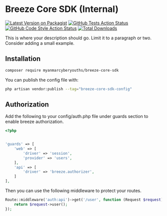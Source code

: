 # Breeze Core SDK (Internal)

[![Latest Version on Packagist](https://img.shields.io/packagist/v/myanmarcyberyouths/breeze-core-sdk.svg?style=flat-square)](https://packagist.org/packages/myanmarcyberyouths/breeze-core-sdk)
[![GitHub Tests Action Status](https://img.shields.io/github/actions/workflow/status/myanmarcyberyouths/breeze-core-sdk/run-tests.yml?branch=main&label=tests&style=flat-square)](https://github.com/myanmarcyberyouths/breeze-core-sdk/actions?query=workflow%3Arun-tests+branch%3Amain)
[![GitHub Code Style Action Status](https://img.shields.io/github/actions/workflow/status/myanmarcyberyouths/breeze-core-sdk/fix-php-code-style-issues.yml?branch=main&label=code%20style&style=flat-square)](https://github.com/myanmarcyberyouths/breeze-core-sdk/actions?query=workflow%3A"Fix+PHP+code+style+issues"+branch%3Amain)
[![Total Downloads](https://img.shields.io/packagist/dt/myanmarcyberyouths/breeze-core-sdk.svg?style=flat-square)](https://packagist.org/packages/myanmarcyberyouths/breeze-core-sdk)

This is where your description should go. Limit it to a paragraph or two. Consider adding a small example.

## Installation

```bash
composer require myanmarcyberyouths/breeze-core-sdk
```

You can publish the config file with:

```bash
php artisan vendor:publish --tag="breeze-core-sdk-config"
```

## Authorization

Add the following to your config/auth.php file under guards section to enable breeze authorization.

```php
<?php


'guards' => [
    'web' => [
        'driver' => 'session',
        'provider' => 'users',
    ],
    'api' => [
        'driver' => 'breeze.authorizer',
    ]
],
```

Then you can use the following middleware to protect your routes.

```php
Route::middleware('auth:api')->get('/user', function (Request $request) {
    return $request->user();
});
```
